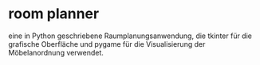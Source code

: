 # room planner
 eine in Python geschriebene Raumplanungsanwendung, die tkinter für die grafische Oberfläche und pygame für die Visualisierung der Möbelanordnung verwendet.
